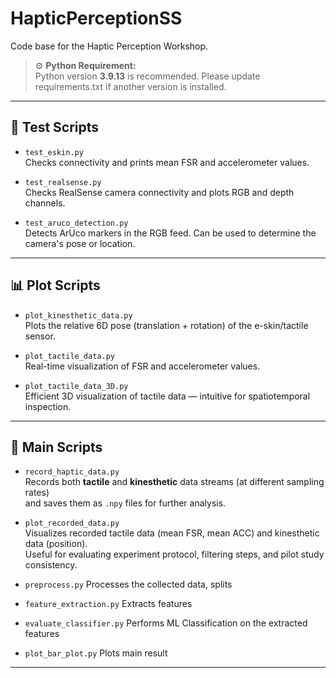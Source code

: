 # HapticPerceptionSS

Code base for the Haptic Perception Workshop.

> ⚙️ **Python Requirement:**  
> Python version **3.9.13** is recommended. Please update requirements.txt if another version is installed.

---

## 🧪 Test Scripts

- `test_eskin.py`  
  Checks connectivity and prints mean FSR and accelerometer values.

- `test_realsense.py`  
  Checks RealSense camera connectivity and plots RGB and depth channels.

- `test_aruco_detection.py`  
  Detects ArUco markers in the RGB feed. Can be used to determine the camera's pose or location.

---

## 📊 Plot Scripts

- `plot_kinesthetic_data.py`  
  Plots the relative 6D pose (translation + rotation) of the e-skin/tactile sensor.

- `plot_tactile_data.py`  
  Real-time visualization of FSR and accelerometer values.

- `plot_tactile_data_3D.py`  
  Efficient 3D visualization of tactile data — intuitive for spatiotemporal inspection.

---

## 🧵 Main Scripts

- `record_haptic_data.py`  
  Records both **tactile** and **kinesthetic** data streams (at different sampling rates)  
  and saves them as `.npy` files for further analysis.

- `plot_recorded_data.py`  
  Visualizes recorded tactile data (mean FSR, mean ACC) and kinesthetic data (position).  
  Useful for evaluating experiment protocol, filtering steps, and pilot study consistency.

- `preprocess.py` 
  Processes the collected data, splits

- `feature_extraction.py`
  Extracts features

- `evaluate_classifier.py`
  Performs ML Classification on the extracted features

- `plot_bar_plot.py`
  Plots main result
---

